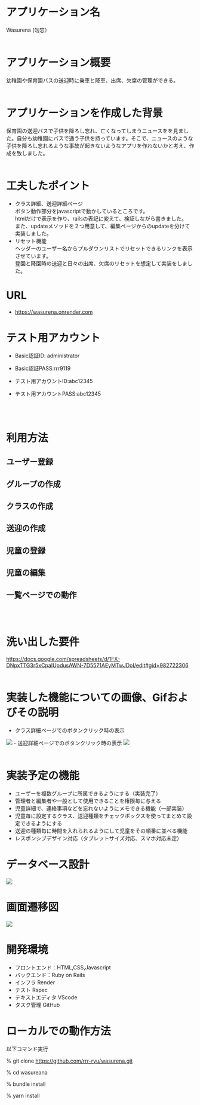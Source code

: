 # アプリケーション名
Wasurena (勿忘）
<br>
<br>

# アプリケーション概要
幼稚園や保育園バスの送迎時に乗車と降車、出席、欠席の管理ができる。
<br>
<br>

# アプリケーションを作成した背景
保育園の送迎バスで子供を降ろし忘れ、亡くなってしまうニュースをを見ました。自分も幼稚園にバスで通う子供を持っています。そこで、ニュースのような子供を降ろし忘れるような事故が起きないようなアプリを作れないかと考え、作成を致しました。
<br>
<br>

# 工夫したポイント
- クラス詳細、送迎詳細ページ</br>
    ボタン動作部分をjavascriptで動かしているところです。</br>
    htmlだけで表示を作り、railsの表記に変えて、検証しながら書きました。</br>
    また、updateメソッドを２つ用意して、編集ページからのupdateを分けて実装しました。
- リセット機能</br>
    ヘッダーのユーザー名からプルダウンリストでリセットできるリンクを表示させています。</br>
    登園と降園時の送迎と日々の出席、欠席のリセットを想定して実装をしました。


# URL
- https://wasurena.onrender.com

# テスト用アカウント
- Basic認証ID: administrator

- Basic認証PASS:rrr9119

- テスト用アカウントID:abc12345

- テスト用アカウントPASS:abc12345

<br>
<br>


# 利用方法
## ユーザー登録
    
## グループの作成

## クラスの作成

## 送迎の作成

## 児童の登録

## 児童の編集

## 一覧ページでの動作
<br>
<br>

# 洗い出した要件
https://docs.google.com/spreadsheets/d/1FX-DNpxTTG3r5xCpaIUpdusAWN-7D5571AEyMTwJDoI/edit#gid=982722306
<br>
<br>

# 実装した機能についての画像、Gifおよびその説明
- クラス詳細ページでのボタンクリック時の表示
<img src="app/assets/images/teamshow.png">
- 送迎詳細ページでのボタンクリック時の表示
<img src="app/assets/images/pickupshow.png">
<br>
<br>

# 実装予定の機能
- ユーザーを複数グループに所属できるようにする（実装完了）
- 管理者と編集者や一般として使用できることを権限毎に与える
- 児童詳細で、連絡事項などを忘れないようにメモできる機能（一部実装）
- 児童毎に設定するクラス、送迎種類をチェックボックスを使ってまとめて設定できるようにする
- 送迎の種類毎に時間を入れられるようにして児童をその順番に並べる機能
- レスポンシブデザイン対応（タブレットサイズ対応、スマホ対応未定）

# データベース設計

<img src="table_design.png">

# 画面遷移図
<img src="flow_chart.png">

# 開発環境
- フロントエンド：HTML,CSS,Javascript
- バックエンド：Ruby on Rails
- インフラ Render
- テスト Rspec
- テキストエディタ VScode
- タスク管理 GitHub
  
# ローカルでの動作方法
以下コマンド実行

% git clone https://github.com/rrr-ryu/wasurena.git

% cd wasureana

% bundle install

% yarn install


  